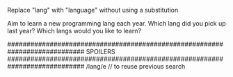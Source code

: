 Replace "lang" with "language" without using a substitution


Aim to learn a new programming lang each year.
Which lang did you pick up last year?
Which langs would you like to learn?
















############################################################################
SPOILERS
############################################################################
/lang/e
// to reuse previous search
